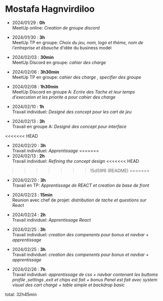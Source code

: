 # Mostafa Hagnvirdiloo

* 2024/01/29 : <b>0h</b><br/>           MeetUp online: <i> Creation de groupe discord </i>

* 2024/01/30 : <b>3h</b> <br/>          MeetUp TP en groupe: <i> Choix du jeu, nom, logo et thème, nom de l’entreprise et ébauche </i>d’idée du business model

* 2024/02/03 : <b>30min </b> <br/>      MeetUp Discord en groupe: <i> cahier des charge </i>

* 2024/02/06 : <b> 3h30min </b><br/>    MeetUp TP en groupe: <i> cahier des charge , specifier des groupe </i>

* 2024/02/08 : <b> 1h30min </b> <br/>   MeetUp Discord en groupe A: <i> Ecrire des Tache et leur temps d'execution et les priorite a pour cahier des charge </i>

* 2024/02/10 : <b> 1h </b> <br/>        Travail individuel: <i> Designé des concept pour les cart de jeu </i>

* 2024/02/13 : <b> 3h </b> <br/>        Travail en groupe A: <i> Designé des concept pour interface </i>

<<<<<<< HEAD
* 2024/02/20 : <b> 3h </b> <br/>        Travail individuel: <i> Apprentissage </i>
=======
* 2024/02/13 : <b> 2h </b> <br/>        Travail individuel: <i> Refining the concept design </i>
<<<<<<< HEAD
>>>>>>> 15d59f6 (README)
=======

* 2024/02/20 : <b> 3h </b> <br/>        Travail en TP: <i> Apprentissage de REACT et creation de base de front </i>

* 2024/02/23 : <b> 15min </b> <br/>     Reunion avec chef de projet: <i> distribution de tache et questions sur React </i>

* 2024/02/24 : <b> 2h </b> <br/>        Travail individuel: <i> Apprentissage React </i>

* 2024/02/25 : <b> 3h </b> <br/>        Travail individuel: <i> creation des compenents pour bonus et navbar + apprentissage </i>

* 2024/02/25 : <b> 3h </b> <br/>        Travail individuel: <i> creation des compenents pour bonus et navbar + apprentissage </i>

* 2024/02/26 : <b> 7h </b> <br/>        Travail individuel: <i> apprentissage de css + navbar contenant les buttoms profile ,settings ,exit et chips est fait + bonus Panel est fait avec system visuel des cart chargé + table simple et backdrop basic </i>

total: 32h45min